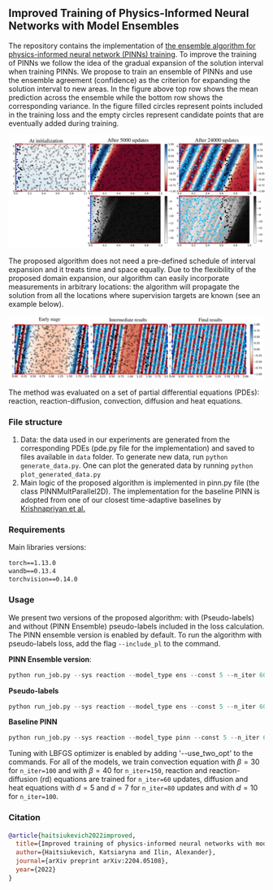 ## Improved Training of Physics-Informed Neural Networks with Model Ensembles

The repository contains the implementation of [the ensemble algorithm for physics-informed neural network (PINNs) training](https://arxiv.org/abs/2204.05108). To improve the training of PINNs we follow the idea of the gradual expansion of the solution interval 
when training PINNs. We propose to train an ensemble of PINNs and use the ensemble agreement (confidence) as the criterion for expanding the solution interval to new areas. In the figure above top row shows the mean prediction across 
the ensemble while the bottom row shows the corresponding variance. In the figure filled circles represent points included in the training loss and the empty circles represent candidate points that are eventually added during training.


![Training progress](img/training_progress.jpg)

The proposed algorithm does not need a pre-defined schedule of interval expansion and it treats time and space equally. Due to the flexibility of the proposed domain expansion, 
our algorithm can easily incorporate measurements in arbitrary locations: the algorithm will propagate the
solution from all the locations where supervision targets are known (see an example below).

![Additional supervision points](img/training_extra.jpg)

The method was evaluated on a set of partial differential equations (PDEs): reaction, reaction-diffusion, convection, diffusion and heat equations. 

### File structure
1. Data: the data used in our experiments are generated from the corresponding PDEs (pde.py file for the implementation) and saved to files available in `data` folder. To generate new data, run `python generate_data.py`. One can plot the generated data by running `python plot_generated_data.py`
2. Main logic of the proposed algorithm is implemented in pinn.py file (the class PINNMultParallel2D). The implementation for the baseline PINN is adopted from one of our closest time-adaptive baselines by [Krishnapriyan et al.](https://github.com/a1k12/characterizing-pinns-failure-modes)

### Requirements
Main libraries versions: 
```
torch==1.13.0
wandb==0.13.4
torchvision==0.14.0
```


### Usage 
We present two versions of the proposed algorithm: with (Pseudo-labels) and without (PINN Ensemble) pseudo-labels included in the loss calculation. The PINN ensemble version is enabled by default. To run the algorithm with pseudo-labels loss, add the flag `--include_pl` to the command.

**PINN Ensemble version**:
```python
python run_job.py --sys reaction --model_type ens --const 5 --n_iter 60 --use_w --no_wandb
```

**Pseudo-labels**
```python
python run_job.py --sys reaction --model_type ens --const 5 --n_iter 60 --use_w --include_pl --no_wandb
```

**Baseline PINN**
```python
python run_job.py --sys reaction --model_type pinn --const 5 --n_iter 60 --no_wandb
```

Tuning with LBFGS optimizer is enabled by adding '--use_two_opt' to the commands. 
For all of the models, we train convection equation with $\beta = 30$ for `n_iter=100` and with
$\beta = 40$ for `n_iter=150`, reaction and reaction-diffusion (rd) equations are trained for `n_iter=60`
updates, diffusion and heat equations with $d = 5$ and $d = 7$ for `n_iter=80` updates and with $d = 10$ for `n_iter=100`.

### Citation

```bibtex 
@article{haitsiukevich2022improved,
  title={Improved training of physics-informed neural networks with model ensembles},
  author={Haitsiukevich, Katsiaryna and Ilin, Alexander},
  journal={arXiv preprint arXiv:2204.05108},
  year={2022}
}
```

